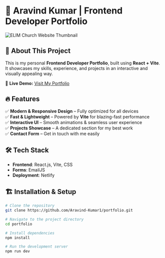 # 🚀 Aravind Kumar | Frontend Developer Portfolio

![ELIM Church Website Thumbnail](public/elim-thumbnail.png)  


## 🌟 About This Project

This is my personal **Frontend Developer Portfolio**, built using **React + Vite**. It showcases my skills, experience, and projects in an interactive and visually appealing way.

🔗 **Live Demo:** [Visit My Portfolio](https://chamaakuriaravindkumar.netlify.app/)

## 🔥 Features

✅ **Modern & Responsive Design** – Fully optimized for all devices  
✅ **Fast & Lightweight** – Powered by **Vite** for blazing-fast performance  
✅ **Interactive UI** – Smooth animations & seamless user experience  
✅ **Projects Showcase** – A dedicated section for my best work  
✅ **Contact Form** – Get in touch with me easily  

## 🛠️ Tech Stack

- **Frontend**: React.js, Vite, CSS  
- **Forms**: EmailJS  
- **Deployment**: Netlify  

## 🏗️ Installation & Setup

```bash
# Clone the repository
git clone https://github.com/Aravind-Kumar1/portfolio.git

# Navigate to the project directory
cd portfolio

# Install dependencies
npm install

# Run the development server
npm run dev
